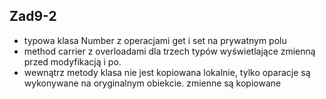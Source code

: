 ## Zad9-2

- typowa klasa Number z operacjami get i set na prywatnym polu
- method carrier z overloadami dla trzech typów wyświetlające zmienną przed modyfikacją i po.
- wewnątrz metody klasa nie jest kopiowana lokalnie, tylko oparacje są wykonywane na oryginalnym obiekcie. zmienne są kopiowane


